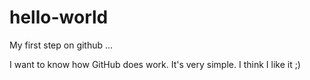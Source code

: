 # hello-world
My first step on github ...

I want to know how GitHub does work. It's very simple. I think I like it ;)
